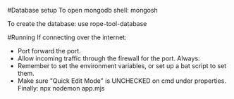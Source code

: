 
#Database setup 
To open mongodb shell: 
mongosh 

To create the database: 
use rope-tool-database

#Running
If connecting over the internet: 
- Port forward the port. 
- Allow incoming traffic through the firewall for the port. 
Always: 
- Remember to set the environment variables, or set up a bat script to set them. 
- Make sure "Quick Edit Mode" is UNCHECKED on cmd under properties.
Finally:
npx nodemon app.mjs 


